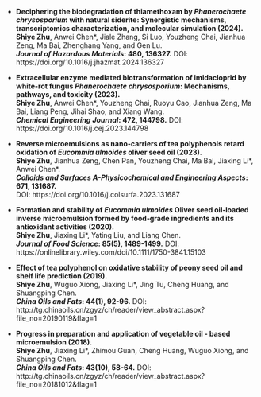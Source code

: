 - <p><strong><strong>Deciphering the biodegradation of thiamethoxam by <i>Phanerochaete chrysosporium</i> with natural siderite: Synergistic mechanisms, transcriptomics characterization, and molecular simulation  (2024).</strong></strong> <br><strong>Shiye Zhu</strong>, Anwei Chen*, Jiale Zhang, Si Luo, Youzheng Chai, Jianhua Zeng, Ma Bai, Zhenghang Yang, and Gen Lu. <br><strong><em>Journal of Hazardous Materials</em>: 480, 136327.</strong> DOI: https://doi.org/10.1016/j.jhazmat.2024.136327</p>

- <p><strong><strong>Extracellular enzyme mediated biotransformation of imidacloprid by white-rot fungus <i>Phanerochaete chrysosporium</i>: Mechanisms, pathways, and toxicity (2023).</strong></strong> <br><strong>Shiye Zhu</strong>, Anwei Chen*, Youzheng Chai, Ruoyu Cao, Jianhua Zeng, Ma Bai, Liang Peng, Jihai Shao, and Xiang Wang. <br><strong><em>Chemical Engineering Journal</em>: 472, 144798.</strong> DOI: https://doi.org/10.1016/j.cej.2023.144798</p>

- <p><strong><strong>Reverse microemulsions as nano-carriers of tea polyphenols retard oxidation of <i>Eucommia ulmoides</i> oliver seed oil (2023).</strong></strong> <br><strong>Shiye Zhu</strong>, Jianhua Zeng, Chen Pan, Youzheng Chai, Ma Bai, Jiaxing Li*, Anwei Chen*. <br><strong><em>Colloids and Surfaces A-Physicochemical and Engineering Aspects</em>: 671, 131687.</strong> <br>DOI: https://doi.org/10.1016/j.colsurfa.2023.131687</p>

- <p><strong><strong>Formation and stability of <i>Eucommia ulmoides</i> Oliver seed oil‐loaded inverse microemulsion formed by food‐grade ingredients and its antioxidant activities (2020).</strong></strong> <br><strong>Shiye Zhu</strong>, Jiaxing Li*, Yating Liu, and Liang Chen.<br><strong><em>Journal of Food Science</em>: 85(5), 1489-1499.</strong> DOI: https://onlinelibrary.wiley.com/doi/10.1111/1750-3841.15103</p>

- <p><strong><strong>Effect of tea polyphenol on oxidative stability of peony seed oil and  shelf life prediction (2019).</strong></strong> <br><strong>Shiye Zhu</strong>, Wuguo Xiong, Jiaxing Li*, Jing Tu, Cheng Huang, and Shuangping Chen.<br><strong><em>China Oils and Fats</em>: 44(1), 92-96.</strong> DOI: http://tg.chinaoils.cn/zgyz/ch/reader/view_abstract.aspx?file_no=20190119&flag=1</p>

- <p><strong><strong>Progress in preparation and application of vegetable  oil - based microemulsion (2018)</strong></strong>.<br><strong>Shiye Zhu</strong>, Jiaxing Li*, Zhimou Guan, Cheng Huang, Wuguo Xiong, and Shuangping Chen.<br><strong><em>China Oils and Fats</em>: 43(10), 58-64.</strong> DOI: http://tg.chinaoils.cn/zgyz/ch/reader/view_abstract.aspx?file_no=20181012&flag=1</p>